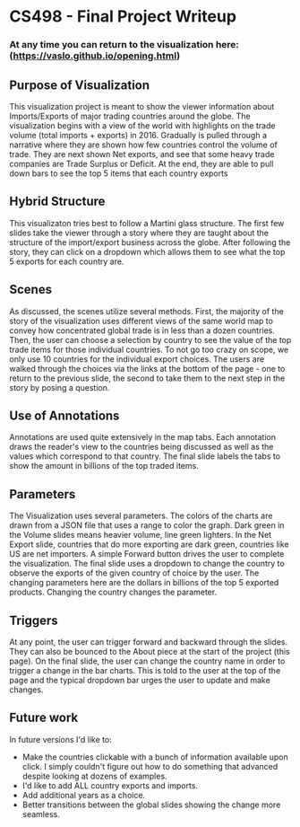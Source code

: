 # CS498 - Final Project Writeup

### At any time you can return to the visualization here:  (https://vaslo.github.io/opening.html)

## Purpose of Visualization
This visualization project is meant to show the viewer information about Imports/Exports of major trading countries around the globe.  The visualization begins with a view of the world with highlights on the trade volume (total imports + exports) in 2016.  Gradually is pulled through a narrative where they are shown how few countries control the volume of trade.  They are next shown Net exports, and see that some heavy trade companies are Trade Surplus or Deficit.  At the end, they are able to pull down bars to see the top 5 items that each country exports

## Hybrid Structure
This visualizaton tries best to follow a Martini glass structure.  The first few slides take the viewer through a story where they are taught about the structure of the import/export business across the globe.  After following the story, they can click on a dropdown which allows them to see what the top 5 exports for each country are.  

## Scenes
As discussed, the scenes utilize several methods. First, the majority of the story of the visualization uses different views of the same world map to convey how concentrated global trade is in less than a dozen countries.  Then, the user can choose a selection by country to see the value of the top trade items for those individual countries.  To not go too crazy on scope, we only use 10 countries for the individual export choices.  The users are walked through the choices via the links at the bottom of the page - one to return to the previous slide, the second to take them to the next step in the story by posing a question.

## Use of Annotations
Annotations are used quite extensively in the map tabs.  Each annotation draws the reader's view to the countries being discussed as well as the values which correspond to that country. The final slide labels the tabs to show the amount in billions of the top traded items.

## Parameters
The Visualization uses several parameters.  The colors of the charts are drawn from a JSON file that uses a range to color the graph.  Dark green in the Volume slides means heavier volume, line green lighters.  In the Net Export slide, countries that do more exporting are dark green, countries like US are net importers. A simple Forward button drives the user to complete the visualization.  The final slide uses a dropdown to change the country to observe the exports of the given country of choice by the user.  The changing parameters here are the dollars in billions of the top 5 exported products.  Changing the country changes the parameter.

## Triggers
At any point, the user can trigger forward and backward through the slides.  They can also be bounced to the About piece at the start of the project (this page).  On the final slide, the user can change the country name in order to trigger a change in the bar charts.  This is told to the user at the top of the page and the typical dropdown bar urges the user to update and make changes.


## Future work
In future versions I'd like to:
* Make the countries clickable with a bunch of information available upon click.  I simply couldn't figure out how to do something that advanced despite looking at dozens of examples.
* I'd like to add ALL country exports and imports.
* Add additional years as a choice.
* Better transitions between the global slides showing the change more seamless.
